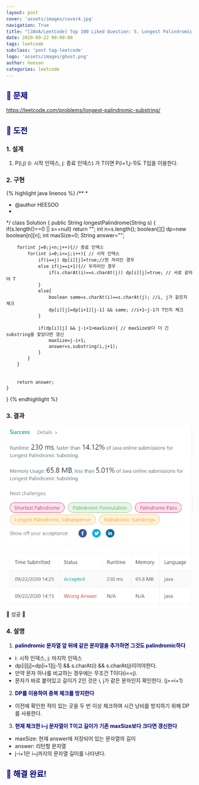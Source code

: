 ```yaml
---
layout: post
cover: 'assets/images/cover4.jpg'
navigation: True
title: "[JAVA/LeetCode] Top 100 Liked Question: 5. Longest Palindromic Substring"
date: 2020-09-22 00:00:00
tags: leetcode
subclass: 'post tag-leetcode'
logo: 'assets/images/ghost.png'
author: heesoo
categories: leetcode
---
```

## <span style="color:navy">👀 문제</span>
<https://leetcode.com/problems/longest-palindromic-substring/>

## <span style="color:navy">👊 도전</span>

### 1. 설계
1. P(i,j) (i: 시작 인덱스, j: 종료 인덱스) 가 T이면 P(i+1,j-1)도 T임을 이용한다.

### 2. 구현 
{% highlight java linenos %}
/**
 *
 * @author HEESOO
 *
 */
class Solution {
    public String longestPalindrome(String s) {
        if(s.length()==0 || s==null) return "";
        int n=s.length();
        boolean[][] dp=new boolean[n][n];
        int maxSize=0;
        String answer="";
        
        for(int j=0;j<n;j++){// 종료 인덱스
            for(int i=0;i<=j;i++){ // 시작 인덱스
                if(i==j) dp[i][j]=true;//한 자리인 경우
                else if(j==i+1){// 두자리인 경우
                    if(s.charAt(i)==s.charAt(j)) dp[i][j]=true; // 서로 같아야 T
                }
                else{
                    boolean same=s.charAt(i)==s.charAt(j); //i, j가 같은지 체크
                    dp[i][j]=dp[i+1][j-1] && same; //i+1~j-1가 T인지 체크
                }
                
                if(dp[i][j] && j-i+1>maxSize){ // maxSize보다 더 긴 substring을 찾았다면 갱신
                    maxSize=j-i+1;
                    answer=s.substring(i,j+1);
                }
            }
        }
        
        
        return answer;
    }
    
    
}
{% endhighlight %}

### 3. 결과
![실행결과](./assets/images/200922_1.PNG)
🤟 성공 🤟  


### 4. 설명
1. **<span style="color:navy">palindromic 문자열 앞 뒤에 같은 문자열을 추가하면 그것도 palindromic하다</span>**
- i: 시작 인덱스, j: 마지막 인덱스
- dp[i][j]=dp[i+1][j-1] && s.charAt(i) && s.charAt(j)이어야한다.
- 만약 문자 하나를 비교하는 경우에는 무조건 T이다(i==j).
- 문자가 바로 붙어있고 길이가 2인 것은 i, j가 같은 문자인지 확인한다. (j==i+1)
  
2. **<span style="color:navy">DP를 이용하여 중복 체크를 방지한다</span>**
- 이전에 확인한 적이 있는 곳을 두 번 이상 체크하여 시간 낭비를 방지하기 위해 DP를 사용한다. 
  
3. **<span style="color:navy">현재 체크한 i~j 문자열이 T이고 길이가 기존 maxSize보다 크다면 갱신한다</span>**
- maxSize: 현재 answer에 저장되어 있는 문자열의 길이
- answer: 리턴할 문자열
- j-i+1은 i~j까지의 문자열 길이를 나타낸다.
  
## <span style="color:navy">👏 해결 완료!</span>
